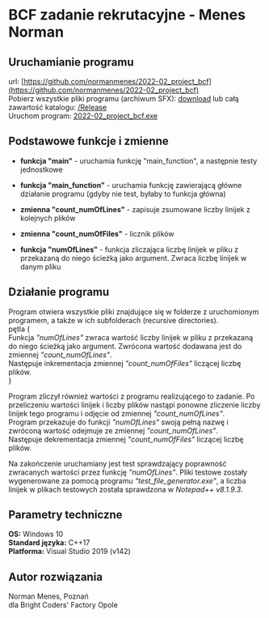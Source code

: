 # BCF zadanie rekrutacyjne - Menes Norman

## Uruchamianie programu

url: [https://github.com/normanmenes/2022-02_project_bcf](https://github.com/normanmenes/2022-02_project_bcf) <br />
Pobierz wszystkie pliki programu (archiwum SFX): [download](https://github.com/normanmenes/2022-02_project_bcf/releases/download/release_1.0/2022-02_project_bcf_v1.0.exe) lub całą zawartość katalogu: [/Release](https://github.com/normanmenes/2022-02_project_bcf/tree/main/Release/)<br />
Uruchom program: [2022-02_project_bcf.exe](https://github.com/normanmenes/2022-02_project_bcf/tree/main/Release/2022-02_project_bcf.exe) <br />



## Podstawowe funkcje i zmienne

+ **funkcja "main"** - uruchamia funkcję "main_function", a następnie testy jednostkowe

+ **funkcja "main_function"** - uruchamia funkcję zawierającą główne działanie programu (gdyby nie test, byłaby to funkcja główna)
+ **zmienna "count_numOfLines"** - zapisuje zsumowane liczby linijek z kolejnych plików
+ **zmienna "count_numOfFiles"** - licznik plików

+ **funkcja "numOfLines"** - funkcja zliczająca liczbę linijek w pliku z przekazaną do niego ścieżką jako argument. Zwraca liczbę linijek w danym pliku

## Działanie programu

Program otwiera wszystkie pliki znajdujące się w folderze z uruchomionym programem, a także w ich subfolderach (recursive directories). <br />
pętla { <br />
	Funkcja *"numOfLines"* zwraca wartość liczby linijek w pliku z przekazaną do niego ścieżką jako argument. Zwrócona wartość dodawana jest do zmiennej *"count_numOfLines"*. <br />
	Następuje inkrementacja zmiennej *"count_numOfFiles"* liczącej liczbę plików. <br />
}

Program zliczył również wartości z programu realizującego to zadanie. Po przeliczeniu wartości linijek i liczby plików nastąpi ponowne zliczenie liczby linijek tego programu i odjęcie od zmiennej *"count_numOfLines"*. <br />
Program przekazuje do funkcji *"numOfLines"* swoją pełną nazwę i zwróconą wartość odejmuje ze zmiennej *"count_numOfLines"*. <br />
Następuje dekrementacja zmiennej *"count_numOfFiles"* liczącej liczbę plików. <br />

Na zakończenie uruchamiany jest test sprawdzający poprawność zwracanych wartości przez funkcję *"numOfLines"*. Pliki testowe zostały wygenerowane za pomocą programu *"test_file_generator.exe"*, a liczba linijek w plikach testowych została sprawdzona w *Notepad++ v8.1.9.3*.

## Parametry techniczne

**OS:** Windows 10 <br />
**Standard języka:** C++17 <br />
**Platforma:** Visual Studio 2019 (v142) <br />

## Autor rozwiązania
Norman Menes, Poznań <br />
dla Bright Coders' Factory Opole
